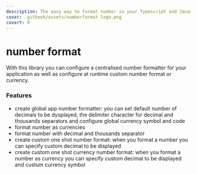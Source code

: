 ```yaml
---
description: The easy way to format number in your Typescript and Javascript applications.
cover: .gitbook/assets/numberformat-logo.png
coverY: 0
---
```


# number format

With this library you can configure a centralised number formatter for your application as well as configure at runtime custom number format or currency.

### Features

* create global app number formatter: you can set default number of decimals to be dysplayed, the delimiter character for decimal and thousands separators and configure global currency symbol and code
* format number as currencies
* format number with decimal and thousands separator
* create custom one shot  number format: when you format a number you can specify custom decimal to be displayed
* create custom one shot  currency number format: when you format a number as currency you can specify custom decimal to be displayed and custum currency symbol

